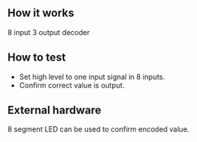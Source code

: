 <!---

This file is used to generate your project datasheet. Please fill in the information below and delete any unused
sections.

You can also include images in this folder and reference them in the markdown. Each image must be less than
512 kb in size, and the combined size of all images must be less than 1 MB.
-->

## How it works

8 input 3 output decoder

## How to test

* Set high level to one input signal in 8 inputs.
* Confirm correct value is output.

## External hardware

8 segment LED can be used to confirm encoded value.
